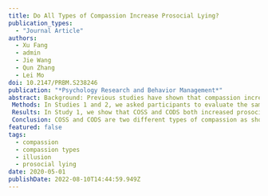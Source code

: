 ```yaml
---
title: Do All Types of Compassion Increase Prosocial Lying?
publication_types:
  - "Journal Article"
authors:
  - Xu Fang
  - admin
  - Jie Wang
  - Qun Zhang
  - Lei Mo
doi: 10.2147/PRBM.S238246
publication: "*Psychology Research and Behavior Management*"
abstract: Background: Previous studies have shown that compassion increases prosocial lying. However, in the present study, we proposed that compassion toward individuals who are frustrated in striving for minimal living conditions (named here as compassion for other’s survival in suffering, abbreviated as COSS) increases prosocial lying, while compassion toward individuals frustrated in seeking development conditions (named here as compassion for other’s development in suffering, abbreviated as CODS) has little effect on prosocial lying.
 Methods: In Studies 1 and 2, we asked participants to evaluate the same text twice before and after experimentally experiencing emotion to test the above hypotheses. In Study 3, we created a situation with a strong moral conflict between prosociality and truth-telling to investigate the potential psychological mechanisms.
 Results: In Study 1, we show that COSS and CODS both increased prosocial lying. Notably, COSS effect on prosocial lying was significantly higher than CODS effect on prosocial lying. These findings were augmented by results from Study 2, which showed that individuals with low-trait compassion in COSS condition engaged in more prosocial lying than those with high trait compassion in CODS condition. In Study 3, we report that COSS increased prosocial lying significantly, while CODS did not.
 Conclusion: COSS and CODS are two different types of compassion as shown in Studies 1 and 2; they have different potential psychological mechanisms on increasing prosocial lying (Study 3a and 3b). This study provides additional information on the theory of compassion, which is important in exploring compassion effects.
featured: false
tags:
  - compassion
  - compassion types
  - illusion
  - prosocial lying
date: 2020-05-01
publishDate: 2022-08-10T14:44:59.949Z
---
```

